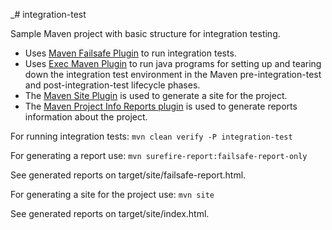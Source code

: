_# integration-test

Sample Maven project with basic structure for integration testing.

* Uses [Maven Failsafe Plugin](https://maven.apache.org/surefire/maven-failsafe-plugin/) to run integration tests.
* Uses [Exec Maven Plugin](https://www.mojohaus.org/exec-maven-plugin/) to run java programs for setting up and tearing
  down the integration test environment in the Maven pre-integration-test and post-integration-test lifecycle phases.
* The [Maven Site Plugin](https://maven.apache.org/plugins/maven-site-plugin/)  is used to generate a site for the
  project.
* The [Maven Project Info Reports plugin](https://maven.apache.org/plugins/maven-project-info-reports-plugin/index.html)
  is used to generate reports information about the project.

For running integration tests:
`mvn clean verify -P integration-test`

For generating a report use:
`mvn surefire-report:failsafe-report-only`

See generated reports on target/site/failsafe-report.html.

For generating a site for the project use:
`mvn site`

See generated reports on target/site/index.html.

